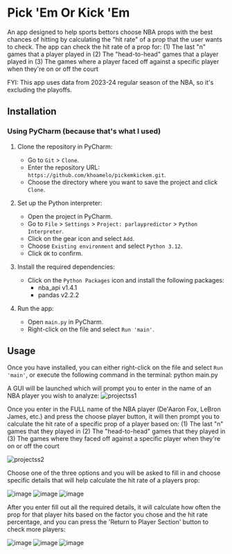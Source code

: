 # Pick 'Em Or Kick 'Em

An app designed to help sports bettors choose NBA props with the best chances of hitting by calculating the "hit rate" of a prop that the user wants to check. The app can check
the hit rate of a prop for:
(1) The last "n" games that a player played in
(2) The "head-to-head" games that a player played in
(3) The games where a player faced off against a specific player when they're on or off the court  

FYI: This app uses data from 2023-24 regular season of the NBA, so it's excluding the playoffs.

## Installation

### Using PyCharm (because that's what I used)

1. Clone the repository in PyCharm:
   - Go to `Git` > `Clone`.
   - Enter the repository URL: `https://github.com/khoamelo/pickemkickem.git`.
   - Choose the directory where you want to save the project and click `Clone`.

2. Set up the Python interpreter:
   - Open the project in PyCharm.
   - Go to `File` > `Settings` > `Project: parlaypredictor` > `Python Interpreter`.
   - Click on the gear icon and select `Add`.
   - Choose `Existing environment` and select `Python 3.12`.
   - Click `OK` to confirm.

3. Install the required dependencies:
   - Click on the `Python Packages` icon and install the following packages:
     - nba_api v1.4.1
     - pandas v2.2.2
    
4. Run the app:
   - Open `main.py` in PyCharm.
   - Right-click on the file and select `Run 'main'`.

## Usage

Once you have installed, you can either right-click on the file and select `Run 'main'`, or execute the following command in the terminal: python main.py

A GUI will be launched which will prompt you to enter in the name of an NBA player you wish to analyze:
![projectss1](https://github.com/khoamelo/pickemkickem/assets/123230736/5a3638fa-412c-4179-9e40-2e8dc0483562)

Once you enter in the FULL name of the NBA player (De'Aaron Fox, LeBron James, etc.) and press the choose player button, it will then prompt you to calculate the hit rate of a specific prop of a player based on:
(1) The last "n" games that they played in
(2) The "head-to-head" games that they played in
(3) The games where they faced off against a specific player when they're on or off the court

![projectss2](https://github.com/khoamelo/pickemkickem/assets/123230736/37935d14-75da-4a8f-be02-6fb0aaa5b528)


Choose one of the three options and you will be asked to fill in and choose specific details that will help calculate the hit rate of a players prop:


![image](https://github.com/khoamelo/pickemkickem/assets/123230736/bd48a3fa-4657-4099-b16e-da0435eb1759)
![image](https://github.com/khoamelo/pickemkickem/assets/123230736/388d1a8d-4655-42b8-a849-dd2ccd859c55)
![image](https://github.com/khoamelo/pickemkickem/assets/123230736/636b5331-b2ad-494a-b21d-50f2a779a91f)


After you enter fill out all the required details, it will calculate how often the prop for that player hits based on the factor you chose and the hit rate percentage, and you can press the 'Return to Player Section' button to check more players:

![image](https://github.com/khoamelo/pickemkickem/assets/123230736/3e22bbd4-3cb2-43ea-a53a-bbcdbfac77f1)
![image](https://github.com/khoamelo/pickemkickem/assets/123230736/a250b682-9c56-423a-a3c5-b2c90e51a588)
![image](https://github.com/khoamelo/pickemkickem/assets/123230736/95ef7f05-4024-414d-995e-e5199726699a)

